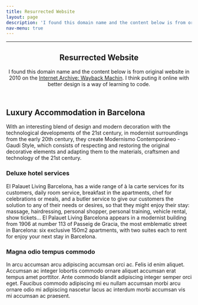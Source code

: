 ```yaml
---
title: Resurrected Website 
layout: page 
description: 'I found this domain name and the content below is from original website in 2010 on the Internet Archive: Wayback Machin. I think puting it online with better design is a way of learning to code.'
nav-menu: true
---
```

---

<!-- Main -->
<div id="main" class="alt">

<!-- One -->
<section id="one">
	<div class="inner">
		<header class="major">
			<h1>Resurrected Website</h1>
<p>I found this domain name and the content below is from original website in 2010 on the <a href="https://web.archive.org/web/20100122073440/http://www.eplivingbarcelona.com/deluxe-hotel-barcelona.php">Internet Archive: Wayback Machin</a>. I think puting it online with better design is a way of learning to code.</p>
		</header>

<!-- Content -->
<h2>Luxury Accommodation in Barcelona</h2>
<p>With an interesting blend of design and modern decoration with the technological developments of the 21st century, in modernist surroundings from the early 20th century, they create Modernismo Contemporáneo - Gaudi Style, which consists of respecting and restoring the original decorative elements and adapting them to the materials, craftsmen and technology of the 21st century.</p>
<div class="row">
	<div class="6u 12u$(small)">
		<h3>Deluxe hotel services</h3>
		<p>El Palauet Living Barcelona, has a wide range of à la carte services for its customers, daily room service, breakfast in the apartments, chef for celebrations or meals, and a butler service to give our customers the solution to any of their needs or desires, so that they might enjoy their stay: massage, hairdressing, personal shopper, personal training, vehicle rental, show tickets... El Palauet Living Barcelona appears in a modernist building from 1906 at number 113 of Passeig de Gracia, the most emblematic street in Barcelona: six exclusive 150m2 apartments, with two suites each to rent for enjoy your next stay in Barcelona.</p>
	</div>
	<div class="6u$ 12u$(small)">
		<h3>Magna odio tempus commodo</h3>
		<p>In arcu accumsan arcu adipiscing accumsan orci ac. Felis id enim aliquet. Accumsan ac integer lobortis commodo ornare aliquet accumsan erat tempus amet porttitor. Ante commodo blandit adipiscing integer semper orci eget. Faucibus commodo adipiscing mi eu nullam accumsan morbi arcu ornare odio mi adipiscing nascetur lacus ac interdum morbi accumsan vis mi accumsan ac praesent.</p>
	</div>
